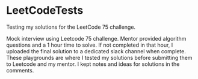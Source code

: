 # LeetCodeTests
Testing my solutions for the LeetCode 75 challenge.

Mock interview using Leetcode 75 challenge. Mentor provided algorithm questions 
and a 1 hour time to solve. If not completed in that hour, I uploaded the final 
solution to a dedicated slack channel when complete. These playgrounds are where 
I tested my solutions before submitting them to Leetcode and my mentor. I kept 
notes and ideas for solutions in the comments.  
